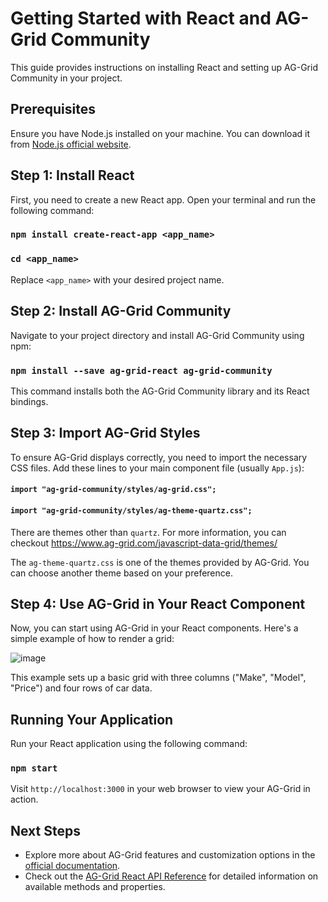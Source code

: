 # Getting Started with React and AG-Grid Community

This guide provides instructions on installing React and setting up AG-Grid Community in your project.

## Prerequisites

Ensure you have Node.js installed on your machine. You can download it from [Node.js official website](https://nodejs.org).

## Step 1: Install React

First, you need to create a new React app. Open your terminal and run the following command:

### `npm install create-react-app <app_name>`
### `cd <app_name>`

Replace `<app_name>` with your desired project name.

## Step 2: Install AG-Grid Community

Navigate to your project directory and install AG-Grid Community using npm:

### `npm install --save ag-grid-react ag-grid-community` 

This command installs both the AG-Grid Community library and its React bindings.

## Step 3: Import AG-Grid Styles

To ensure AG-Grid displays correctly, you need to import the necessary CSS files. Add these lines to your main component file (usually `App.js`):

#### `import "ag-grid-community/styles/ag-grid.css";`
#### `import "ag-grid-community/styles/ag-theme-quartz.css";`

There are themes other than `quartz`. For more information, you can checkout https://www.ag-grid.com/javascript-data-grid/themes/

The `ag-theme-quartz.css` is one of the themes provided by AG-Grid. You can choose another theme based on your preference.

## Step 4: Use AG-Grid in Your React Component

Now, you can start using AG-Grid in your React components. Here's a simple example of how to render a grid:

![image](https://github.com/Tushar-Sharoff/Ag-Grid/assets/164136322/2267b87d-d1c7-44e4-aa84-63372f9a6352)


This example sets up a basic grid with three columns ("Make", "Model", "Price") and four rows of car data.

## Running Your Application

Run your React application using the following command:

### `npm start`


Visit `http://localhost:3000` in your web browser to view your AG-Grid in action.

## Next Steps

- Explore more about AG-Grid features and customization options in the [official documentation](https://www.ag-grid.com/react-data-grid/).
- Check out the [AG-Grid React API Reference](https://www.ag-grid.com/react-data-grid/component-api/) for detailed information on available methods and properties.







